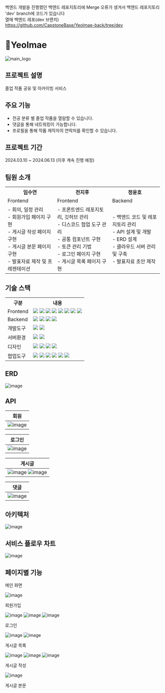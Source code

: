 백엔드 개발을 진행했던 백엔드 레포지토리에 Merge 오류가 생겨서 백엔드 레포지토리 'dev' branch에 코드가 있습니다  
열매 백엔드 레포(dev 브랜치)  
https://github.com/CapstoneBase/Yeolmae-back/tree/dev  

# 🍎Yeolmae

![main_logo](https://github.com/CapstoneBase/Yeolmae-front/assets/118517380/cac2e33a-46c4-442a-b2b7-c45f99745c14)


## 프로젝트 설명
졸업 작품 공유 및 아카이빙 서비스

## 주요 기능
- 전공 분류 별 졸업 작품을 열람할 수 있습니다.
- 댓글을 통해 네트워킹이 가능합니다.
- 프로필을 통해 작품 제작자의 연락처를 확인할 수 있습니다.

## 프로젝트 기간
2024.03.10 ~ 2024.06.13  (이후 계속 진행 예정)

## 팀원 소개
<table>
    <tr>
        <th>임수연</th>
        <th>전지후</th>
        <th>정윤호</th>
    </tr>
    <tr>
        <td>Frontend</td>
        <td>Frontend</td>
        <td>Backend</td>
    </tr>
    <tr>
        <td>
            - 회의, 일정 관리<br>
            - 회원가입 페이지 구현<br>
            - 게시글 작성 페이지 구현<br>
            - 게시글 본문 페이지 구현<br>
            - 발표자료 제작 및 프레젠테이션<br>
        </td>
        <td>
            - 프론트엔드 레포지토리, 깃허브 관리<br>
            - 디스코드 협업 도구 관리<br>
            - 공통 컴포넌트 구현<br>
            - 토큰 관리 기법<br>
            - 로그인 페이지 구현<br>
            - 게시글 목록 페이지 구현<br>
        </td>
        <td>
            - 백엔드 코드 및 레포지토리 관리<br>
            - API 설계 및 개발<br>
            - ERD 설계<br>
            - 클라우드 서버 관리 및 구축<br>
            - 발표자료 초안 제작<br>
        </td>
    </tr>
</table>


## 기술 스택
<table>
    <tr>
        <th>구분</th>
        <th>내용</th>
    </tr>
    <tr>
        <td>Frontend</td>
        <td>
            <img src="https://img.shields.io/badge/html5-E34F26?style=for-the-badge&logo=html5&logoColor=white"> 
            <img src="https://img.shields.io/badge/css3-%231572B6.svg?style=for-the-badge&logo=css3&logoColor=white"> 
            <img src="https://img.shields.io/badge/javascript-F7DF1E?style=for-the-badge&logo=javascript&logoColor=black"> 
            <img src="https://img.shields.io/badge/react-61DAFB?style=for-the-badge&logo=react&logoColor=black"> 
            <img src="https://img.shields.io/badge/vite-%23646CFF.svg?style=for-the-badge&logo=vite&logoColor=white"/>
            <img src="https://img.shields.io/badge/redux-764ABC?style=for-the-badge&logo=redux&logoColor=black"> 
            <img src="https://img.shields.io/badge/axios-5A29E4?style=for-the-badge&logo=axios&logoColor=black">
            <img src="https://img.shields.io/badge/styled--components-DB7093?style=for-the-badge&logo=styled-components&logoColor=white">
        </td>
    </tr>
    <tr>
        <td>Backend</td>
        <td>
            <img src="https://img.shields.io/badge/java-%23ED8B00.svg?style=for-the-badge&logo=openjdk&logoColor=white"> 
            <img src="https://img.shields.io/badge/springboot-6DB33F?style=for-the-badge&logo=springboot&logoColor=white"> 
            <img src="https://img.shields.io/badge/mysql-4479A1?style=for-the-badge&logo=mysql&logoColor=white">
            <img src="https://img.shields.io/badge/gradle-02303A?style=for-the-badge&logo=gradle&logoColor=white">
        </td>
    </tr>
    <tr>
        <td>개발도구</td>
        <td>
            <img src="https://img.shields.io/badge/Eclipse-2C2255?style=for-the-badge&logo=Eclipse&logoColor=white"/>
            <img src="https://img.shields.io/badge/VSCode-007ACC?style=for-the-badge&logo=VisualStudioCode&logoColor=white"/>
        </td>
    </tr>
    <tr>
        <td>서버환경</td>
        <td>
            <img src="https://img.shields.io/badge/AWS-%23FF9900.svg?style=for-the-badge&logo=amazon-aws&logoColor=white"/>
            <img src="https://img.shields.io/badge/nginx-%23009639.svg?style=for-the-badge&logo=nginx&logoColor=white"/>
        </td>
    </tr>
    <tr>
        <td>디자인</td>
        <td>
            <img src="https://img.shields.io/badge/whimsical-7952B3?style=for-the-badge&logoColor=white"> 
            <img src="https://img.shields.io/badge/figma-F24E1E?style=for-the-badge&logo=figma&logoColor=white"> 
            <img src="https://img.shields.io/badge/miro-050038?style=for-the-badge&logo=miro&logoColor=white"> 
            <img src="https://img.shields.io/badge/Canva-%2300C4CC.svg?style=for-the-badge&logo=Canva&logoColor=white">
        </td>
    </tr>
    <tr>
        <td>협업도구</td>
        <td>
            <img src="https://img.shields.io/badge/Notion-ffffff?style=for-the-badge&logo=Notion&logoColor=black"/>
            <img src="https://img.shields.io/badge/Google%20Meet-00897B?style=for-the-badge&logo=google-meet&logoColor=white"/>
            <img src="https://img.shields.io/badge/Discord-%235865F2.svg?style=for-the-badge&logo=discord&logoColor=white"/>
            <img src="https://img.shields.io/badge/jira-%230A0FFF.svg?style=for-the-badge&logo=jira&logoColor=white"/>
            <img src="https://img.shields.io/badge/Git-F05032?style=for-the-badge&logo=Git&logoColor=white"/>
            <img src="https://img.shields.io/badge/GitHub-181717?style=for-the-badge&logo=GitHub&logoColor=white"/>
        </td>
    </tr>
</table>


## ERD

![image](https://github.com/CapstoneBase/Yeolmae-front/assets/118517380/b87203c0-a6d4-4b32-91d3-ff766dfe8871)


## API

| 회원 |
|-----|
| ![image](https://github.com/CapstoneBase/Yeolmae-front/assets/118517380/30eb8cfc-9276-4c8b-ab2b-057c282885ed)|


| 로그인 |
|-----|
| ![image](https://github.com/CapstoneBase/Yeolmae-front/assets/118517380/d56e9e84-a509-4619-8324-7715210e6550)|

| 게시글 |
|-----|
| ![image](https://github.com/CapstoneBase/Yeolmae-front/assets/118517380/b075a7ba-453f-4683-b02c-dc1bd63caf67)   ![image](https://github.com/CapstoneBase/Yeolmae-front/assets/118517380/050bac4a-80cf-42ef-b734-89cd11c21a38) |

| 댓글 |
|-----|
| ![image](https://github.com/CapstoneBase/Yeolmae-front/assets/118517380/7670bd33-f1ae-4b82-8d0b-4963839845ce)|


## 아키텍처

![image](https://github.com/CapstoneBase/Yeolmae-front/assets/118517380/e7baa57d-c2b3-4c4f-998a-190e83ef09d8)


## 서비스 플로우 차트

![image](https://github.com/CapstoneBase/Yeolmae-front/assets/118517380/ef919d28-7279-4c2e-8879-359d89aa2188)


## 페이지별 기능

메인 화면

![image](https://github.com/CapstoneBase/Yeolmae-front/assets/118517380/24e39cd8-5035-4326-8644-1ab5abd09ae0)


회원가입

![image](https://github.com/CapstoneBase/Yeolmae-front/assets/118517380/330150d4-d2ed-448a-a8a5-2b4b828ae15d)
![image](https://github.com/CapstoneBase/Yeolmae-front/assets/118517380/2ce3b949-77a9-432b-9c23-954508a28800)
![image](https://github.com/CapstoneBase/Yeolmae-front/assets/118517380/b5a764f0-91ac-45dc-b635-1365b24f72e3)


로그인

![image](https://github.com/CapstoneBase/Yeolmae-front/assets/118517380/789c4dbc-336e-47be-9313-fe15686b8b6c)
![image](https://github.com/CapstoneBase/Yeolmae-front/assets/118517380/0f14a816-908f-4772-a254-23f4c2699239)


게시글 목록

![image](https://github.com/CapstoneBase/Yeolmae-front/assets/118517380/ce67d4e5-87c3-40b2-8cf9-a7f1ed078c78)
![image](https://github.com/CapstoneBase/Yeolmae-front/assets/118517380/b6e1bf9c-81ee-496b-bcb6-7b1444ecb744)
![image](https://github.com/CapstoneBase/Yeolmae-front/assets/118517380/a86e50b0-59ef-4e61-affc-67b57f3043c8)


게시글 작성

![image](https://github.com/CapstoneBase/Yeolmae-front/assets/118517380/ac13cda9-11a2-4aea-abbb-cc2273790078)


게시글 본문
